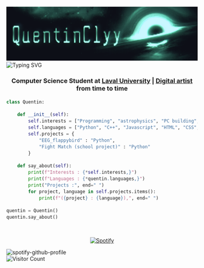 ![img](https://github.com/QuentinClyy/QuentinClyy/blob/main/assets/QuentinClyy.png)  
![Typing SVG](https://readme-typing-svg.demolab.com?font=Share+Tech+Mono&size=80&pause=700&color=20FF91&center=true&width=1906&height=150&lines=echo+%27Hi%2C+my+name+is+Quentin%27;echo+%27Welcome+to+my+GitHub%27)  

<h3 align=center>
  <p>Computer Science Student at <a href="https://www.ulaval.ca">Laval University</a> |  <a href=https://www.instagram.com/quentinsshit/>Digital artist</a> from time to time</p>
</h3>
  
```python
class Quentin:

    def __init__(self):
        self.interests = ["Programming", "astrophysics", "PC building", "Digital Art", "Video Games"]
        self.languages = ["Python", "C++", "Javascript", "HTML", "CSS", "MySQL"]
        self.projects = {
            "EEG_flappybird" : "Python",
            "Fight Match (school project)" : "Python"
        }
    
    def say_about(self):
        print(f"Interests : {*self.interests,}")
        print(f"Languages : {*quentin.languages,}")
        print("Projects :", end=" ")
        for project, language in self.projects.items():
            print(f"({project} : {language}),", end=" ")

quentin = Quentin()
quentin.say_about()
```
&nbsp;<div align=center>
  [![Spotify](novatorem-quentinclyy.vercel.app)](https://open.spotify.com/user/awyeahhhh)
</div>

![spotify-github-profile](https://spotify-github-profile.kittinanx.com/api/view?uid=awyeahhhh&cover_image=true&theme=natemoo-re&show_offline=false&background_color=100f3e&interchange=false&bar_color=000000&bar_color_cover=false)  
![Visitor Count](https://profile-counter.glitch.me/QuentinClyy/count.svg)  
